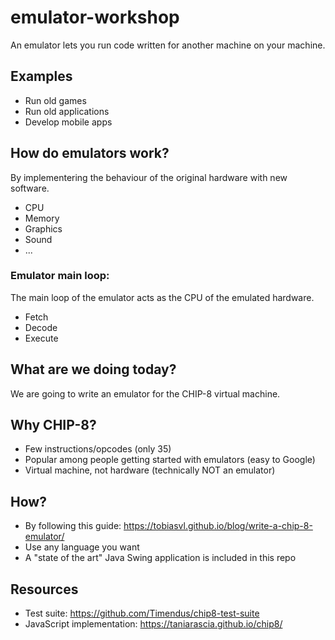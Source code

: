 # emulator-workshop
An emulator lets you run code written for another machine on your machine.
## Examples
* Run old games
* Run old applications
* Develop mobile apps
## How do emulators work?
By implementering the behaviour of the original hardware with new software.
* CPU
* Memory
* Graphics
* Sound
* ...
### Emulator main loop:
The main loop of the emulator acts as the CPU of the emulated hardware.
* Fetch
* Decode
* Execute
## What are we doing today?
We are going to write an emulator for the CHIP-8 virtual machine.
## Why CHIP-8?
* Few instructions/opcodes (only 35)
* Popular among people getting started with emulators (easy to Google)
* Virtual machine, not hardware (technically NOT an emulator)
## How?
* By following this guide: https://tobiasvl.github.io/blog/write-a-chip-8-emulator/
* Use any language you want
* A "state of the art" Java Swing application is included in this repo
## Resources
* Test suite: https://github.com/Timendus/chip8-test-suite
* JavaScript implementation: https://taniarascia.github.io/chip8/
